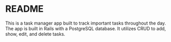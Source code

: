 # README

This is a task manager app built to track important tasks throughout the day. The app is built in Rails with a PostgreSQL database. It utilizes CRUD to add, show, edit, and delete tasks.
